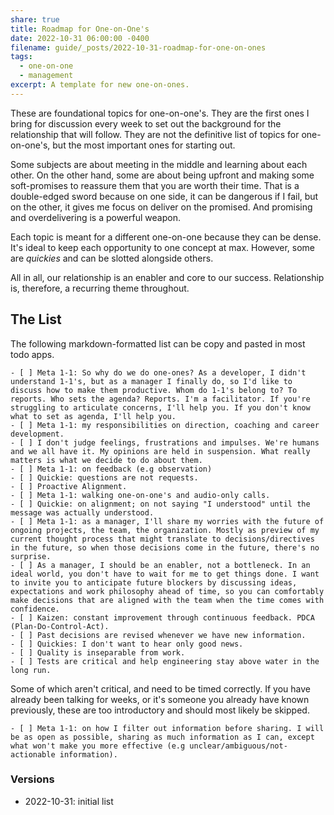 ```yaml
---
share: true
title: Roadmap for One-on-One's
date: 2022-10-31 06:00:00 -0400
filename: guide/_posts/2022-10-31-roadmap-for-one-on-ones
tags:
  - one-on-one
  - management
excerpt: A template for new one-on-ones.
---
```


These are foundational topics for one-on-one's. They are the first ones I bring for discussion every week to set out the background for the relationship that will follow. They are not the definitive list of topics for one-on-one's, but the most important ones for starting out.

Some subjects are about meeting in the middle and learning about each other. On the other hand, some are about being upfront and making some soft-promises to reassure them that you are worth their time. That is a double-edged sword because on one side, it can be dangerous if I fail, but on the other, it gives me focus on deliver on the promised. And promising and overdelivering is a powerful weapon.

Each topic is meant for a different one-on-one because they can be dense. It's ideal to keep each opportunity to one concept at max. However, some are _quickies_ and can be slotted alongside others.

All in all, our relationship is an enabler and core to our success. Relationship is, therefore, a recurring theme throughout.

## The List

The following markdown-formatted list can be copy and pasted in most todo apps.

```
- [ ] Meta 1-1: So why do we do one-ones? As a developer, I didn't understand 1-1's, but as a manager I finally do, so I'd like to discuss how to make them productive. Whom do 1-1's belong to? To reports. Who sets the agenda? Reports. I'm a facilitator. If you're struggling to articulate concerns, I'll help you. If you don't know what to set as agenda, I'll help you.
- [ ] Meta 1-1: my responsibilities on direction, coaching and career development.
- [ ] I don't judge feelings, frustrations and impulses. We're humans and we all have it. My opinions are held in suspension. What really matters is what we decide to do about them.
- [ ] Meta 1-1: on feedback (e.g observation)
- [ ] Quickie: questions are not requests.
- [ ] Proactive Alignment.
- [ ] Meta 1-1: walking one-on-one's and audio-only calls.
- [ ] Quickie: on alignment; on not saying "I understood" until the message was actually understood.
- [ ] Meta 1-1: as a manager, I'll share my worries with the future of ongoing projects, the team, the organization. Mostly as preview of my current thought process that might translate to decisions/directives in the future, so when those decisions come in the future, there's no surprise.
- [ ] As a manager, I should be an enabler, not a bottleneck. In an ideal world, you don't have to wait for me to get things done. I want to invite you to anticipate future blockers by discussing ideas, expectations and work philosophy ahead of time, so you can comfortably make decisions that are aligned with the team when the time comes with confidence.
- [ ] Kaizen: constant improvement through continuous feedback. PDCA (Plan-Do-Control-Act).
- [ ] Past decisions are revised whenever we have new information.
- [ ] Quickies: I don't want to hear only good news.
- [ ] Quality is inseparable from work.
- [ ] Tests are critical and help engineering stay above water in the long run.
```

Some of which aren't critical, and need to be timed correctly. If you have already been talking for weeks, or it's someone you already have known previously, these are too introductory and should most likely be skipped.

```
- [ ] Meta 1-1: on how I filter out information before sharing. I will be as open as possible, sharing as much information as I can, except what won't make you more effective (e.g unclear/ambiguous/not-actionable information).
```

### Versions

- 2022-10-31: initial list